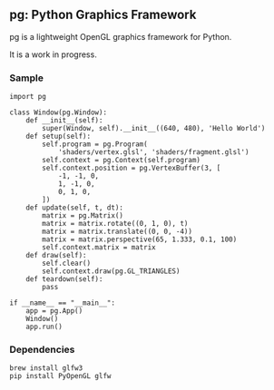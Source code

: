## pg: Python Graphics Framework

pg is a lightweight OpenGL graphics framework for Python.

It is a work in progress.

### Sample

    import pg

    class Window(pg.Window):
        def __init__(self):
            super(Window, self).__init__((640, 480), 'Hello World')
        def setup(self):
            self.program = pg.Program(
                'shaders/vertex.glsl', 'shaders/fragment.glsl')
            self.context = pg.Context(self.program)
            self.context.position = pg.VertexBuffer(3, [
                -1, -1, 0,
                1, -1, 0,
                0, 1, 0,
            ])
        def update(self, t, dt):
            matrix = pg.Matrix()
            matrix = matrix.rotate((0, 1, 0), t)
            matrix = matrix.translate((0, 0, -4))
            matrix = matrix.perspective(65, 1.333, 0.1, 100)
            self.context.matrix = matrix
        def draw(self):
            self.clear()
            self.context.draw(pg.GL_TRIANGLES)
        def teardown(self):
            pass

    if __name__ == "__main__":
        app = pg.App()
        Window()
        app.run()

### Dependencies

    brew install glfw3
    pip install PyOpenGL glfw
